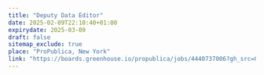 ```yaml
---
title: "Deputy Data Editor"
date: 2025-02-09T22:10:40+01:00
expirydate: 2025-03-09
draft: false
sitemap_exclude: true
place: "ProPublica, New York"
link: "https://boards.greenhouse.io/propublica/jobs/4440737006?gh_src=09e701d06us"
---
```

